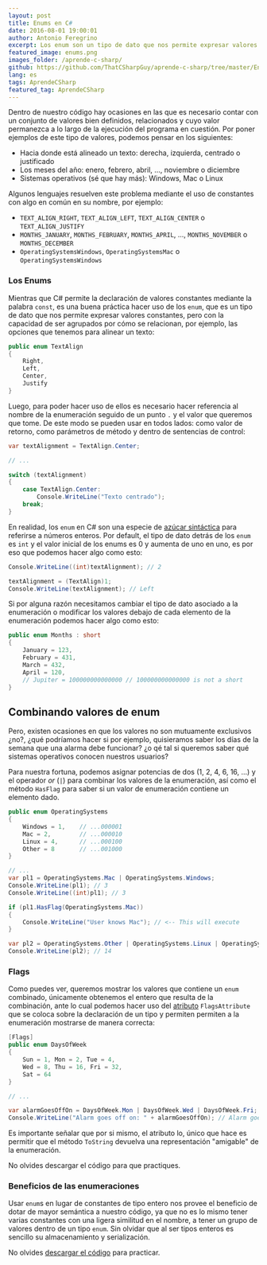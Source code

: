 ```yaml
---
layout: post
title: Enums en C#
date: 2016-08-01 19:00:01
author: Antonio Feregrino
excerpt: Los enum son un tipo de dato que nos permite expresar valores constantes, con la particularidad de poderlos agrupar lógicamente de acuerdo a la relación que tienen unos con otros.
featured_image: enums.png
images_folder: /aprende-c-sharp/
github: https://github.com/ThatCSharpGuy/aprende-c-sharp/tree/master/Enums
lang: es
tags: AprendeCSharp
featured_tag: AprendeCSharp
---
```


Dentro de nuestro código hay ocasiones en las que es necesario contar con un conjunto de valores bien definidos, relacionados y cuyo valor permanezca a lo largo de la ejecución del programa en cuestión. Por poner ejemplos de este tipo de valores, podemos pensar en los siguientes:
  
 - Hacia donde está alineado un texto: derecha, izquierda, centrado o justificado  
 - Los meses del año: enero, febrero, abril, ..., noviembre o diciembre  
 - Sistemas operativos (sé que hay más): Windows, Mac o Linux

Algunos lenguajes resuelven este problema mediante el uso de constantes con algo en común en su nombre, por ejemplo: 

 - `TEXT_ALIGN_RIGHT`, `TEXT_ALIGN_LEFT`, `TEXT_ALIGN_CENTER` o `TEXT_ALIGN_JUSTIFY`  
 - `MONTHS_JANUARY`, `MONTHS_FEBRUARY`, `MONTHS_APRIL`, ..., `MONTHS_NOVEMBER` o `MONTHS_DECEMBER`  
 - `OperatingSystemsWindows`, `OperatingSystemsMac` o `OperatingSystemsWindows`  

### Los Enums

Mientras que C# permite la declaración de valores constantes mediante la palabra `const`, es una buena práctica hacer uso de los `enum`, que es un tipo de dato que nos permite expresar valores constantes, pero con la capacidad de ser agrupados por cómo se relacionan, por ejemplo, las opciones que tenemos para alinear un texto:  

```csharp  
public enum TextAlign
{
    Right,
    Left,
    Center,
    Justify
}
```  

Luego, para poder hacer uso de ellos es necesario hacer referencia al nombre de la enumeración seguido de un punto `.` y el valor que queremos que tome. De este modo se pueden usar en todos lados: como valor de retorno, como parámetros de método y dentro de sentencias de control:

```csharp  
var textAlignment = TextAlign.Center;

// ...

switch (textAlignment)
{
    case TextAlign.Center:
        Console.WriteLine("Texto centrado");
    break;
}
```  

En realidad, los `enum` en C# son una especie de <a href="#">azúcar sintáctica</a> para referirse a números enteros. Por default, el tipo de dato detrás de los `enum` es `int` y el valor inicial de los enums es 0 y aumenta de uno en uno, es por eso que podemos hacer algo como esto:

```csharp  
Console.WriteLine((int)textAlignment); // 2

textAlignment = (TextAlign)1;
Console.WriteLine(textAlignment); // Left
```  

Si por alguna razón necesitamos cambiar el tipo de dato asociado a la enumeración o modificar los valores debajo de cada elemento de la enumeración podemos hacer algo como esto:

```csharp  
public enum Months : short
{
    January = 123,
    February = 431,
    March = 432,
    April = 120,
    // Jupiter = 100000000000000 // 100000000000000 is not a short
}
```  

## Combinando valores de enum
Pero, existen ocasiones en que los valores no son mutuamente exclusivos ¿no?, ¿qué podríamos hacer si por ejemplo, quisieramos saber los días de la semana que una alarma debe funcionar? ¿o qé tal si queremos saber qué sistemas operativos conocen nuestros usuarios?  

Para nuestra fortuna, podemos asignar potencias de dos (1, 2, 4, 6, 16, ...) y el operador *or* (`|`) para combinar los valores de la enumeración, así como el método `HasFlag` para saber si un valor de enumeración contiene un elemento dado.

```csharp  
public enum OperatingSystems
{
    Windows = 1,	// ...000001
    Mac = 2,		// ...000010
    Linux = 4,		// ...000100
    Other = 8		// ...001000
}

// ... 
var pl1 = OperatingSystems.Mac | OperatingSystems.Windows;
Console.WriteLine(pl1); // 3
Console.WriteLine((int)pl1); // 3

if (pl1.HasFlag(OperatingSystems.Mac))
{
    Console.WriteLine("User knows Mac"); // <-- This will execute
}

var pl2 = OperatingSystems.Other | OperatingSystems.Linux | OperatingSystems.Mac;
Console.WriteLine(pl2); // 14
```  

### Flags  
Como puedes ver, queremos mostrar los valores que contiene un `enum` combinado, únicamente obtenemos el entero que resulta de la combinación, ante lo cual podemos hacer uso del <a href="https://msdn.microsoft.com/es-MX/library/aa288454(v=vs.71).aspx" target="_blank" rel="nofollow">atributo</a> `FlagsAttribute` que se coloca sobre la declaración de un tipo y permiten permiten a la enumeración mostrarse de manera correcta:

```csharp  
[Flags]
public enum DaysOfWeek 
{
    Sun = 1, Mon = 2, Tue = 4, 
    Wed = 8, Thu = 16, Fri = 32, 
    Sat = 64
}

// ...

var alarmGoesOffOn = DaysOfWeek.Mon | DaysOfWeek.Wed | DaysOfWeek.Fri;
Console.WriteLine("Alarm goes off on: " + alarmGoesOffOn); // Alarm goes off on: Mon, Wed, Fri
```  

Es importante señalar que por si mismo, el atributo lo, único que hace es permitir que el método `ToString` devuelva una representación "amigable" de la enumeración.  

No olvides descargar el código para que practiques.

### Beneficios de las enumeraciones  
Usar `enum`s en lugar de constantes de tipo entero nos provee el beneficio de dotar de mayor semántica a nuestro código, ya que no es lo mismo tener varias constantes con una ligera similitud en el nombre, a tener un grupo de valores dentro de un tipo `enum`. Sin olvidar que al ser tipos enteros es sencillo su almacenamiento y serialización. 

No olvides <a href=" https://github.com/ThatCSharpGuy/aprende-c-sharp/tree/master/Enums" target="_blank" rel="nofollow">descargar el código</a> para practicar.
